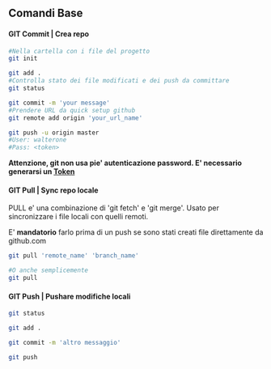 ## Comandi Base

#### GIT Commit | Crea repo
```bash
#Nella cartella con i file del progetto
git init

git add .
#Controlla stato dei file modificati e dei push da committare
git status

git commit -m 'your message'
#Prendere URL da quick setup github
git remote add origin 'your_url_name'

git push -u origin master
#User: walterone
#Pass: <token>
```
**Attenzione, git non usa pie' autenticazione password. E' necessario generarsi un [Token](https://github.com/settings/tokens)**


#### GIT Pull | Sync repo locale
PULL e' una combinazione di 'git fetch' e 'git merge'.
Usato per sincronizzare i file locali con quelli remoti.

E' **mandatorio** farlo prima di un push se sono stati creati file direttamente da github.com
```bash
git pull 'remote_name' 'branch_name'

#O anche semplicemente
git pull
```

#### GIT Push | Pushare modifiche locali
```bash
git status

git add .

git commit -m 'altro messaggio'

git push